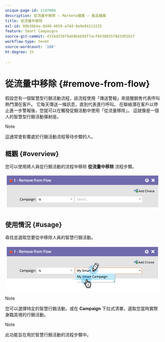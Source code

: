 ```yaml
---
unique-page-id: 1147084
description: 從流量中移除 — Marketo檔案 — 產品檔案
title: 從流量中移除
exl-id: 98b3664a-dd40-4859-a74d-0a9e84113225
feature: Smart Campaigns
source-git-commit: 431bd258f9a68bbb9df7acf043085578d3d91b1f
workflow-type: tm+mt
source-wordcount: '160'
ht-degree: 1%

---
```


# 從流量中移除 {#remove-from-flow}

假設您有一個智慧型行銷活動流程，該流程使用「傳送警報」來提醒銷售代表呼叫熱門潛在客戶。 它每天傳送一條訊息，直到代表進行呼叫。 在聯絡潛在客戶以停止進一步警報後，您就可以在觸發促銷活動中使用「從流量移除」。 這就像是一個人的智慧型行銷活動彈射座。

>[!NOTE]
>
>這通常會影響處於行銷活動流程等待步驟的人。

## 概觀 {#overview}

您可以使用將人員從行銷活動的流程中移除 **從流量中移除** 流程步驟。

![](assets/image2014-9-22-17-3a10-3a21.png)

## 使用情況 {#usage}

尋找並選取您要從中移除人員的智慧行銷活動。

![](assets/image2014-9-22-17-3a10-3a28.png)

>[!NOTE]
>
>您可以選擇特定的智慧行銷活動，或在 **Campaign** 下拉式清單，選取您當時實際身臨其境的行銷活動。

>[!NOTE]
>
>此功能旨在用於智慧行銷活動的流程步驟中。
